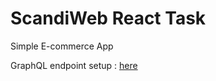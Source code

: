 # ScandiWeb React Task

Simple E-commerce App

GraphQL endpoint setup : [here](https://github.com/scandiweb/junior-react-endpoint)
